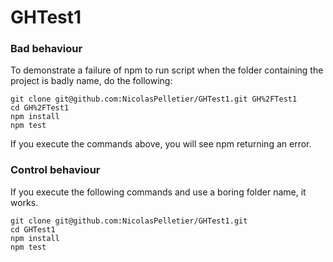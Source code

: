 GHTest1
=======

### Bad behaviour
To demonstrate a failure of npm to run script when the folder containing the project is badly name, do the following:

```
git clone git@github.com:NicolasPelletier/GHTest1.git GH%2FTest1
cd GH%2FTest1
npm install
npm test
```

If you execute the commands above, you will see npm returning an error.


### Control behaviour
If you execute the following commands and use a boring folder name, it works.


```
git clone git@github.com:NicolasPelletier/GHTest1.git
cd GHTest1
npm install
npm test
```
